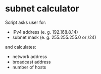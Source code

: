 # subnet calculator

Script asks user for:

- IPv4 address (e. g. 192.168.8.14)
- subnet mask (e. g. 255.255.255.0 or /24)

and calculates:

- network address
- broadcast address
- number of hosts
